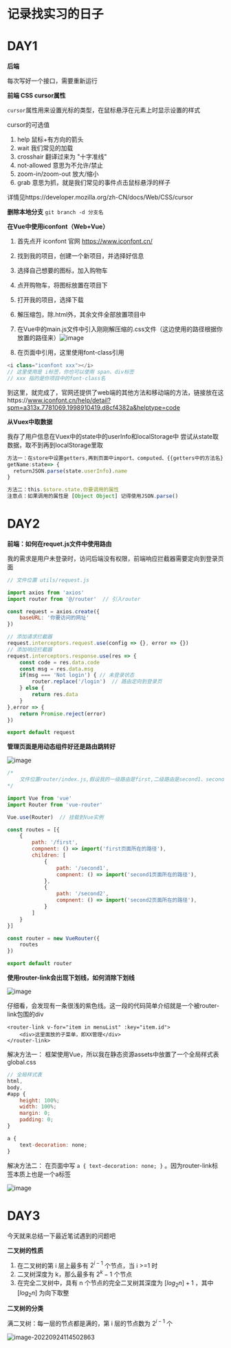 # 记录找实习的日子

# DAY1

**后端**

每次写好一个接口，需要重新运行

**前端  CSS cursor属性**

`cursor`属性用来设置光标的类型，在鼠标悬浮在元素上时显示设置的样式

cursor的可选值

1. help 鼠标+有方向的箭头
2. wait 我们常见的加载
3. crosshair 翻译过来为 "十字准线"
4. not-allowed 意思为不允许/禁止
5. zoom-in/zoom-out 放大/缩小 
6. grab 意思为抓，就是我们常见的事件点击鼠标悬浮的样子

详情见https://developer.mozilla.org/zh-CN/docs/Web/CSS/cursor

**删除本地分支** `git branch -d 分支名`

**在Vue中使用iconfont（Web+Vue）**

1. 首先点开 iconfont 官网 https://www.iconfont.cn/
2. 找到我的项目，创建一个新项目，并选择好信息
3. 选择自己想要的图标，加入购物车
4. 点开购物车，将图标放置在项目下
5. 打开我的项目，选择下载
6. 解压缩包，除.html外，其余文件全部放置项目中
7. 在Vue中的main.js文件中引入刚刚解压缩的.css文件（这边使用的路径根据你放置的路径来）![image](https://github.com/fat-Tsai/I-want-a-job/blob/main/imgs/1/1-6.png)

8. 在页面中引用，这里使用font-class引用

```javascript
<i class="iconfont xxx"></i>
// 这里使用是 i标签，你也可以使用 span、div标签
// xxx 指的是你项目中的font-class名
```

到这里，就完成了，官网还提供了web端的其他方法和移动端的方法，链接放在这https://www.iconfont.cn/help/detail?spm=a313x.7781069.1998910419.d8cf4382a&helptype=code

**从Vuex中取数据**

我存了用户信息在Vuex中的state中的userInfo和localStorage中
尝试从state取数据，取不到再到localStorage里取

```javascript
方法一：在store中设置getters,再到页面中import、computed、{{getters中的方法名}}
getName:state=> {
  returnJSON.parse(state.userInfo).name
}

方法二：this.$store.state.你要调用的属性
注意点：如果调用的属性是 [Object Object] 记得使用JSON.parse()
```

# DAY2

**前端：如何在requet.js文件中使用路由**

我的需求是用户未登录时，访问后端没有权限，前端响应拦截器需要定向到登录页面

```javascript
// 文件位置 utils/request.js

import axios from 'axios'
import router from '@/router'  // 引入router

const request = axios.create({
	baseURL: '你要访问的网址'
})

// 添加请求拦截器
request.interceptors.request.use(config => {}, error => {})
// 添加响应拦截器
request.interceptors.response.use(res => {
	const code = res.data.code
	const msg = res.data.msg
	if(msg === 'Not login') { // 未登录状态
		router.replace('/login')  // 路由定向到登录页
	} else {
        return res.data
    }
},error => {
    return Promise.reject(error)
})

export default request
```

**管理页面是用动态组件好还是路由跳转好**

![image](https://github.com/fat-Tsai/I-want-a-job/blob/main/imgs/2/2-1.png)

```javascript
/*
	文件位置router/index.js,假设我的一级路由是first,二级路由是second1、second2
*/

import Vue from 'vue'
import Router from 'vue-router'

Vue.use(Router)  // 挂载到Vue实例

const routes = [{
	{ 
		path: '/first',
		compnent: () => import('first页面所在的路径'),
		children: [
			{
				path: '/second1',
				compnent: () => import('second1页面所在的路径'),
			},
			{
				path: '/second2',
				compnent: () => import('second2页面所在的路径'),
			}
		]
	}
}]

const router = new VueRouter({
	routes
})

export default router
```

**使用router-link会出现下划线，如何消除下划线**

![image](https://github.com/fat-Tsai/I-want-a-job/blob/main/imgs/2/2-2.png)

仔细看，会发现有一条很浅的紫色线。这一段的代码简单介绍就是一个被router-link包围的div

```
<router-link v-for="item in menuList" :key="item.id">
	<div>这里面放的子菜单，即XX管理</div>
</router-link>
```

解决方法一： 框架使用Vue，所以我在静态资源assets中放置了一个全局样式表global.css

```javascript
// 全局样式表
html,
body,
#app {
    height: 100%;
    width: 100%;
    margin: 0;
    padding: 0;
}

a {
    text-decoration: none;
}
```

解决方法二： 在页面中写 ```a { text-decoration: none; }``` 。因为router-link标签本质上也是一个a标签

![image](https://github.com/fat-Tsai/I-want-a-job/blob/main/imgs/2/2-3.png)

# DAY3

今天就来总结一下最近笔试遇到的问题吧

**二叉树的性质**

1. 在二叉树的第 i 层上最多有 $2^{i-1}$ 个节点，当 i >=1 时
2. 二叉树深度为 k，那么最多有  $2^k-1$ 个节点
3. 在完全二叉树中，具有 n 个节点的完全二叉树其深度为 $[log_2n]+1$ ，其中 $[log_2n]$ 为向下取整

**二叉树的分类**

满二叉树：每一层的节点都是满的，第 i 层的节点数为 $2^{i-1}$ 个

![image-20220924114502863](C:\Users\asus\AppData\Roaming\Typora\typora-user-images\image-20220924114502863.png)
